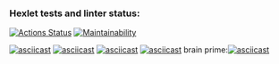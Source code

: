 ### Hexlet tests and linter status:
[![Actions Status](https://github.com/saintodes/python-project-49/workflows/hexlet-check/badge.svg)](https://github.com/saintodes/python-project-49/actions)
[![Maintainability](https://api.codeclimate.com/v1/badges/de07472ab4190224e3b7/maintainability)](https://codeclimate.com/github/saintodes/python-project-49/maintainability)
	
[![asciicast](https://asciinema.org/a/iVfI187lUAVj3VMK4VhTbu6ol.svg)](https://asciinema.org/a/iVfI187lUAVj3VMK4VhTbu6ol)
[![asciicast](https://asciinema.org/a/7ZNm8fJ9TcZT3CTpPZ8fFXBow.svg)](https://asciinema.org/a/7ZNm8fJ9TcZT3CTpPZ8fFXBow)
[![asciicast](https://asciinema.org/a/0sweiwjEZm1C5UBtTRZ1QfzGc.svg)](https://asciinema.org/a/0sweiwjEZm1C5UBtTRZ1QfzGc)
[![asciicast](https://asciinema.org/a/kssDjb8ktIPaKrAfC9uSfMDlq.svg)](https://asciinema.org/a/kssDjb8ktIPaKrAfC9uSfMDlq)
brain prime:[![asciicast](https://asciinema.org/a/ixKouL8Mxg4Qv3b6ZMBAJz1vQ.svg)](https://asciinema.org/a/ixKouL8Mxg4Qv3b6ZMBAJz1vQ)
